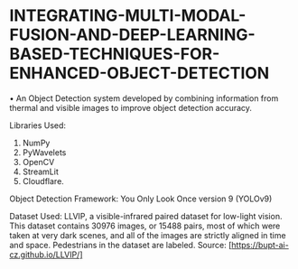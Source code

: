# INTEGRATING-MULTI-MODAL-FUSION-AND-DEEP-LEARNING-BASED-TECHNIQUES-FOR-ENHANCED-OBJECT-DETECTION
•	An Object Detection system developed by combining information from thermal and visible images to improve object detection accuracy.

Libraries Used:
1. NumPy
2. PyWavelets
3. OpenCV
4. StreamLit
5. Cloudflare.

Object Detection Framework:
You Only Look Once version 9 (YOLOv9)

Dataset Used:
LLVIP, a visible-infrared paired dataset for low-light vision. This dataset contains 30976 images, or 15488 pairs, most of which were taken at very dark scenes, and all of the images are strictly aligned in time and space. Pedestrians in the dataset are labeled.
Source: [https://bupt-ai-cz.github.io/LLVIP/]
